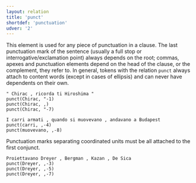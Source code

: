 ```yaml
---
layout: relation
title: 'punct'
shortdef: 'punctuation'
udver: '2'
---
```


This element is used for any piece of punctuation in a clause. 
The last punctuation mark of the sentence (usually a full stop or interrogative/exclamation point) always depends on the root; commas, apexes and punctuation elements depend on the head of the clause, or the complement, they refer to. In general, tokens with the relation <code>punct</code> always attach to content words (except in cases of ellipsis) and can never have dependents on their own.

~~~ sdparse
" Chirac , ricorda ti Hiroshima "
punct(Chirac, "-1)
punct(Chirac, ,)
punct(Chirac, "-7)
~~~
~~~ sdparse
I carri armati , quando si muovevano , andavano a Budapest
punct(carri, ,-4)
punct(muovevano, ,-8)
~~~

Punctuation marks separating coordinated units must be all attached to the first conjunct.

~~~ sdparse
Proiettavano Dreyer , Bergman , Kazan , De Sica 
punct(Dreyer, ,-3)
punct(Dreyer, ,-5)
punct(Dreyer, ,-7)
~~~
<!-- Interlanguage links updated Út zář 29 20:43:27 CEST 2020 -->

